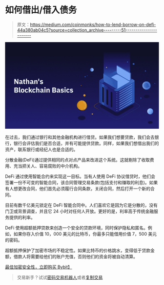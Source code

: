 # 如何借出/借入债务

> 原文：<https://medium.com/coinmonks/how-to-lend-borrow-on-defi-44a380ab04c5?source=collection_archive---------51----------------------->

![](img/d0e088d4b375e0eb3438f1bc382a6862.png)

在过去，我们通过银行和其他金融机构进行借贷。如果我们想要贷款，我们会去银行，银行会评估我们是否合适，并有可能提供贷款。同样，如果我们想借出我们的资产，联系银行或经纪人也是合适的。

分散金融(DeFi)通过提供相同的点对点产品来改进这个系统。这就剔除了收取费用、充当把关人、容易腐败的中介机构。

DeFi 通过使用智能合约来实现这一目标。当有人使用 DeFi 协议借贷时，他们会签署一份不可变的智能合同，该合同管理交易条款(包括支付和赚取的利息)。如果有人想更改合同，他们首先必须履行合同条款，关闭合同，然后打开一个新的合同。

目前有数千亿美元锁定在 DeFi 智能合同中。人们喜欢它是因为它是分散的，没有门卫或背景调查，并且它 24 小时对任何人开放。更好的是，利率高于传统金融服务提供的利率。

DeFi 使用超额抵押贷款来创造一个安全的贷款环境，同时保护隐私和匿名。例如，如果你存入价值 10，000 美元的比特币，你最多只能借用价值 7，500 美元的密码。

超额抵押保护了加密市场的不稳定性。如果比特币的价格跳水，变得低于贷款金额，借款人将需要给他们的账户充值，否则他们的资金将被自动清算。

[最佳加密安全性，立即购买 Bybit】](http://www.bybit.com)

> 交易新手？试试[密码交易机器人](/coinmonks/crypto-trading-bot-c2ffce8acb2a)或者[复制交易](/coinmonks/top-10-crypto-copy-trading-platforms-for-beginners-d0c37c7d698c)